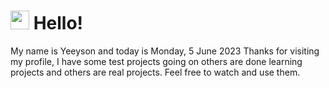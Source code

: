  <h1>
    <img src="https://emojis.slackmojis.com/emojis/images/1643510097/45343/hi.gif?1643510097" width="30"/> 
    Hello!
 </h1>
 <p>
    My name is Yeeyson and today is Monday, 5 June 2023
    Thanks for visiting my profile, I have some test projects going on others are done learning projects and others are real projects.
    Feel free to watch and use them.
 </p>